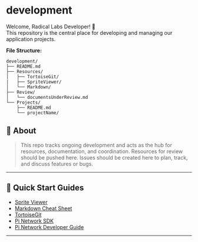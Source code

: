# development

Welcome, Radical Labs Developer! 🎉  
This repository is the central place for developing and managing our application projects.

**File Structure:**

```
development/
├── README.md
├── Resources/
│   ├── TortoiseGit/
|   ├── SpriteViewer/
│   └── Markdown/  
├── Review/
│   └── documentsUnderReview.md   
└── Projects/ 
    ├── README.md
    └── projectName/          
```

## 📌 About
> This repo tracks ongoing development and acts as the hub for resources, documentation, and coordination. 
> Resources for review should be pushed here.
> Issues should be created here to plan, track, and discuss features or bugs.

---

## 🚀 Quick Start Guides

* [Sprite Viewer](./Resources/SpriteViewer/README.md)
* [Markdown Cheat Sheet](./Resources/Markdown/README.md)
* [TortoiseGit](./Resources/TortoiseGit/README.md)
* [Pi Network SDK](https://github.com/pi-apps/pi-platform-docs)
* [Pi Network Developer Guide](https://pi-apps.github.io/community-developer-guide/)

---
